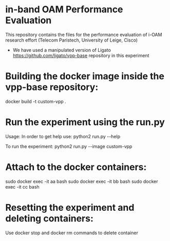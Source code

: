 # in-band OAM Performance Evaluation
This repository contains the files for the performance evaluation of i-OAM research effort (Telecom Paristech, University of Leige, Cisco)


* We have used a manipulated version of Ligato https://github.com/ligato/vpp-base repository in this experiment

# Building the docker image inside the vpp-base repository:
docker build -t custom-vpp .

# Run the experiment using the run.py
Usage:
In order to get help use:
python2 run.py --help

To run the experiment:
python2 run.py --image custom-vpp

# Attach to the docker containers:
sudo docker exec -it aa bash
sudo docker exec -it bb bash
sudo docker exec -it cc bash

# Resetting the experiment and deleting containers:
Use docker stop and docker rm commands to delete container
